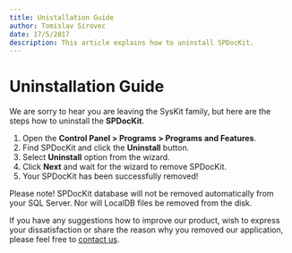 ```yaml
---
title: Unistallation Guide
author: Tomislav Sirovec
date: 17/5/2017
description: This article explains how to uninstall SPDocKit.
---
```


# Uninstallation Guide

We are sorry to hear you are leaving the SysKit family, but here are the steps how to uninstall the **SPDocKit**.

1. Open the **Control Panel &gt; Programs &gt; Programs and Features**.
2. Find SPDocKit and click the **Uninstall** button.
3. Select **Uninstall** option from the wizard.
4. Click **Next** and wait for the wizard to remove SPDocKit.
5. Your SPDocKit has been successfully removed!

Please note! SPDocKit database will not be removed automatically from your SQL Server. Nor will LocalDB files be removed from the disk.

If you have any suggestions how to improve our product, wish to express your dissatisfaction or share the reason why you removed our application, please feel free to [contact us](https://www.spdockit.com/support/contact-us/).

